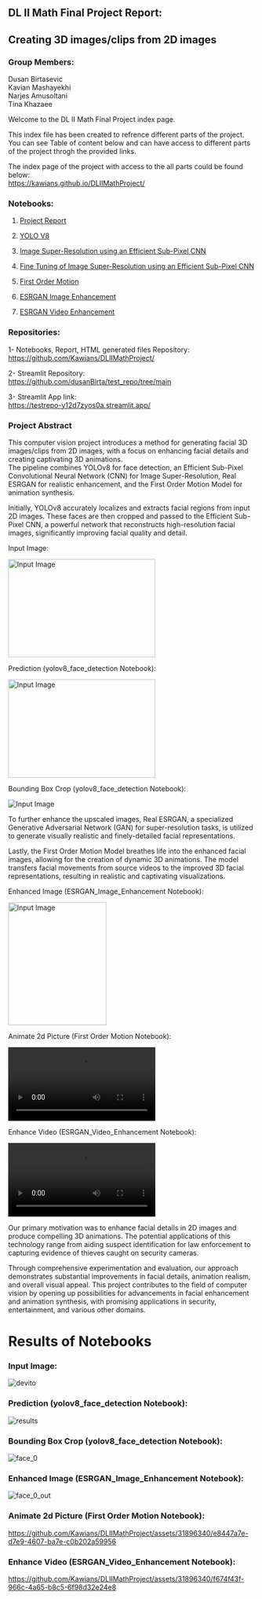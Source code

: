 ## DL II Math Final Project Report:    
   
## Creating 3D images/clips from 2D images  
  
### Group Members:
Dusan Birtasevic  
Kavian Mashayekhi  
Narjes Amusoltani  
Tina Khazaee  
  
Welcome to the DL II Math Final Project index page.  
  
This index file has been created to refrence different parts of the project. You can see Table of content below and can have access to different parts of the project throgh the provided links. 
  
The index page of the project with access to the all parts could be found below:  
https://kawians.github.io/DLIIMathProject/ 
  
  
### Notebooks:  
  
1. [Project Report ](https://kawians.github.io/DLIIMathProject/DLIIReport.html)  
  
2. [YOLO V8 ](https://kawians.github.io/DLIIMathProject/yolov8_face_detection.html)  
  
3. [Image Super-Resolution using an Efficient Sub-Pixel CNN ](https://kawians.github.io/DLIIMathProject/Image%20Enhancement.html)  
  
4. [Fine Tuning of Image Super-Resolution using an Efficient Sub-Pixel CNN ](https://kawians.github.io/DLIIMathProject/Fine_Tuning.html)  
  
5. [First Order Motion ](https://github.com/Kawians/DLIIMathProject/blob/main/Notebooks/First_Order_Motion.ipynb)  
  
6. [ESRGAN Image Enhancement ](https://kawians.github.io/DLIIMathProject/ESRGAN_Image_Enhancement.html)  
  
7. [ESRGAN Video Enhancement ](https://kawians.github.io/DLIIMathProject/ESRGAN_Video_Enhancement.html)  
  
  
### Repositories:  
  
1- Notebooks, Report, HTML generated files Repository:  
https://github.com/Kawians/DLIIMathProject/  
  
2- Streamlit Repository:  
https://github.com/dusanBirta/test_repo/tree/main
  
3- Streamlit App link:  
https://testrepo-y12d7zyos0a.streamlit.app/
  

### Project Abstract  
  
  
This computer vision project introduces a method for generating facial 3D images/clips from 2D images, with a focus on enhancing facial details and creating captivating 3D animations.  
The pipeline combines YOLOv8 for face detection, an Efficient Sub-Pixel Convolutional Neural Network (CNN) for Image Super-Resolution, Real ESRGAN for realistic enhancement, and the First Order Motion Model for animation synthesis.  
  
Initially, YOLOv8 accurately localizes and extracts facial regions from input 2D images. These faces are then cropped and passed to the Efficient Sub-Pixel CNN, a powerful network that reconstructs high-resolution facial images, significantly improving facial quality and detail.
  
Input Image:  
  
<img src="https://user-images.githubusercontent.com/31896340/258622473-274280a6-4f6a-4d37-aa9b-afdfa2a8e144.png" alt="Input Image" style="width:300px;height:200px;">

Prediction (yolov8_face_detection Notebook):  
  
<img src="https://user-images.githubusercontent.com/31896340/258622484-bd7d28d0-4e25-43c5-ab47-d21f65fab4b7.jpg" alt="Input Image" style="width:300px;height:200px;">
  
  
Bounding Box Crop (yolov8_face_detection Notebook):  
  
<img src="https://user-images.githubusercontent.com/31896340/258622506-9819d3db-04f0-4bc0-bdaf-e71d65b9d413.jpg" alt="Input Image">  
  
To further enhance the upscaled images, Real ESRGAN, a specialized Generative Adversarial Network (GAN) for super-resolution tasks, is utilized to generate visually realistic and finely-detailed facial representations.  

Lastly, the First Order Motion Model breathes life into the enhanced facial images, allowing for the creation of dynamic 3D animations. The model transfers facial movements from source videos to the improved 3D facial representations, resulting in realistic and captivating visualizations.  
  
Enhanced Image (ESRGAN_Image_Enhancement Notebook):  
  
<img src="https://user-images.githubusercontent.com/31896340/258648975-53a4a752-89c9-4df3-9fb2-cfd076ad5c2e.jpg" alt="Input Image" style="width:200px;height:250px;">
  
  
Animate 2d Picture (First Order Motion Notebook):  
  
<video controls>
  <source src="https://github.com/Kawians/DLIIMathProject/assets/31896340/e8447a7e-d7e9-4607-ba7e-c0b202a59956" type="video/mp4">
  Your browser does not support the video tag.
</video>  
  
Enhance Video (ESRGAN_Video_Enhancement Notebook):  
  
<video controls>
  <source src="https://github.com/Kawians/DLIIMathProject/assets/31896340/f674f43f-966c-4a65-b8c5-6f98d32e24e8" type="video/mp4" >
  Your browser does not support the video tag.
</video>  
  
Our primary motivation was to enhance facial details in 2D images and produce compelling 3D animations. The potential applications of this technology range from aiding suspect identification for law enforcement to capturing evidence of thieves caught on security cameras.  
  
Through comprehensive experimentation and evaluation, our approach demonstrates substantial improvements in facial details, animation realism, and overall visual appeal. This project contributes to the field of computer vision by opening up possibilities for advancements in facial enhancement and animation synthesis, with promising applications in security, entertainment, and various other domains.  
  






# Results of Notebooks

### Input Image:

![devito](https://github.com/Kawians/DLIIMathProject/assets/31896340/274280a6-4f6a-4d37-aa9b-afdfa2a8e144)

### Prediction (yolov8_face_detection Notebook):

![results](https://github.com/Kawians/DLIIMathProject/assets/31896340/bd7d28d0-4e25-43c5-ab47-d21f65fab4b7)

### Bounding Box Crop (yolov8_face_detection Notebook):

![face_0](https://github.com/Kawians/DLIIMathProject/assets/31896340/9819d3db-04f0-4bc0-bdaf-e71d65b9d413)

### Enhanced Image (ESRGAN_Image_Enhancement Notebook):

![face_0_out](https://github.com/Kawians/DLIIMathProject/assets/31896340/53a4a752-89c9-4df3-9fb2-cfd076ad5c2e)

### Animate 2d Picture (First Order Motion Notebook):

https://github.com/Kawians/DLIIMathProject/assets/31896340/e8447a7e-d7e9-4607-ba7e-c0b202a59956

### Enhance Video (ESRGAN_Video_Enhancement Notebook):

https://github.com/Kawians/DLIIMathProject/assets/31896340/f674f43f-966c-4a65-b8c5-6f98d32e24e8









